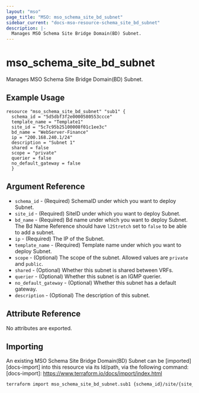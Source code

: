 ```yaml
---
layout: "mso"
page_title: "MSO: mso_schema_site_bd_subnet"
sidebar_current: "docs-mso-resource-schema_site_bd_subnet"
description: |-
  Manages MSO Schema Site Bridge Domain(BD) Subnet.
---
```


# mso_schema_site_bd_subnet #

Manages MSO Schema Site Bridge Domain(BD) Subnet.

## Example Usage ##

```hcl
resource "mso_schema_site_bd_subnet" "sub1" {
  schema_id = "5d5dbf3f2e0000580553ccce"
  template_name = "Template1"
  site_id = "5c7c95b25100008f01c1ee3c"
  bd_name = "WebServer-Finance"
  ip = "200.168.240.1/24"
  description = "Subnet 1"
  shared = false
  scope = "private"
  querier = false
  no_default_gateway = false
  }
```

## Argument Reference ##

* `schema_id` - (Required) SchemaID under which you want to deploy Subnet.
* `site_id` - (Required) SiteID under which you want to deploy Subnet.
* `bd_name` - (Required) Bd name under which you want to deploy Subnet. The Bd Name Reference should have `l2Stretch` set to `false` to be able to add a subnet.
* `ip` - (Required) The IP of the Subnet.
* `template_name` - (Required) Template name under which you want to deploy Subnet.
* `scope` - (Optional) The scope of the subnet. Allowed values are `private` and `public`.
* `shared` - (Optional) Whether this subnet is shared between VRFs.
* `querier` - (Optional) Whether this subnet is an IGMP querier.
* `no_default_gateway` - (Optional) Whether this subnet has a default gateway.
* `description` - (Optional) The description of this subnet. 

## Attribute Reference ##

No attributes are exported.

## Importing ##

An existing MSO Schema Site Bridge Domain(BD) Subnet can be [imported][docs-import] into this resource via its Id/path, via the following command: [docs-import]: <https://www.terraform.io/docs/import/index.html>

```bash
terraform import mso_schema_site_bd_subnet.sub1 {schema_id}/site/{site_id}/bd/{bd_name}/ip/{ip}
```
